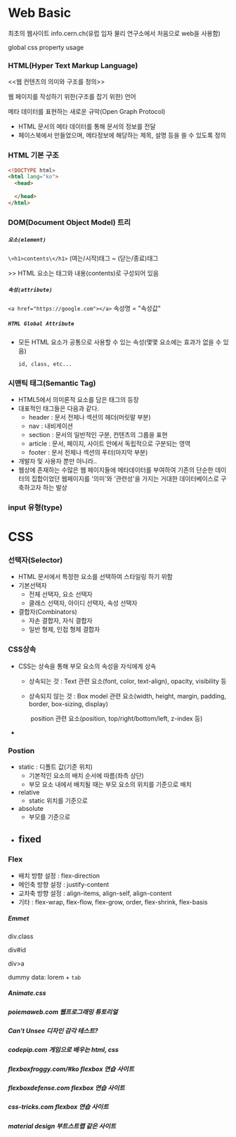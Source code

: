 # Web Basic



최초의 웹사이트 info.cern.ch(유럽 입자 물리 연구소에서 처음으로 web을 사용함)

global css property usage



### HTML(Hyper Text Markup Language)

<<웹 컨텐츠의 의미와 구조를 정의>>

웹 페이지를 작성하기 위한(구조를 잡기 위한) 언어



메타 데이터를 표현하는 새로운 규악(Open Graph Protocol)

- HTML 문서의 메타 데이터를 통해 문서의 정보를 전달
- 페이스북에서 만들었으며, 메타정보에 해당하는 제목, 설명 등을 쓸 수 있도록 정의



### HTML 기본 구조

```html
<!DOCTYPE html>
<html lang="ko">
  <head>
    
  </head>
</html>
```



### DOM(Document Object Model) 트리

##### `요소(element)`

`\<h1>contents\</h1>`  (여는/시작)태그 ~ (닫는/종료)태그

  \>> HTML 요소는 태그와 내용(contents)로 구성되어 있음



##### `속성(attribute)`

`<a href="https://google.com"></a>`  속성명 = "속성값"



##### `HTML Global Attribute`

- 모든 HTML 요소가 공통으로 사용할 수 있는 속성(몇몇 요소에는 효과가 없을 수 있음)

  `id, class, etc...`





### 시맨틱 태그(Semantic Tag)

- HTML5에서 의미론적 요소를 담은 태그의 등장
- 대표적인 태그들은 다음과 같다.
  - header : 문서 전체나 섹션의 헤더(머릿말 부분)
  - nav : 내비게이션
  - section : 문서의 일반적인 구분, 컨텐츠의 그룹을 표현
  - article : 문서, 페이지, 사이트 안에서 독립적으로 구분되는 영역
  - footer : 문서 전체나 섹션의 푸터(마지막 부분)
- 개발자 및 사용자 뿐만 아니라..
- 웹상에 존재하는 수많은 웹 페이지들에 메타데이터를 부여하여 기존의 단순한 데이터의 집합이었던 웹페이지를 '의미'와 '관련성'을 가지는 거대한 데이터베이스로 구축하고자 하는 발상



### input 유형(type)









# CSS

### 선택자(Selector)

- HTML 문서에서 특정한 요소를 선택하여 스타일링 하기 위함
- 기본선택자
  - 전체 선택자, 요소 선택자
  - 클래스 선택자, 아이디 선택자, 속성 선택자
- 결합자(Combinators)
  - 자손 결합자, 자식 결합자
  - 일반 형제, 인접 형제 결합자



### CSS상속

- CSS는 상속을 통해 부모 요소의 속성을 자식에게 상속

  - 상속되는 것 : Text 관련 요소(font, color, text-align), opacity, visibility 등

  - 상속되지 않는 것 : Box model 관련 요소(width, height, margin, padding, border, box-sizing, display)

    ​							position 관련 요소(position, top/right/bottom/left, z-index 등)

- 



### Postion

- static : 디폴트 값(기준 위치)
  - 기본적인 요소의 배치 순서에 따름(좌측 상단)
  - 부모 요소 내에서 배치될 때는 부모 요소의 위치를 기준으로 배치
- relative
  - static 위치를 기준으로
- absolute
  - 부모를 기준으로
- fixed
  - 



### Flex

- 배치 방향 설정 : flex-direction
- 메인축 방향 설정 : justify-content
- 교차축 방향 설정 : align-items, align-self, align-content
- 기타 : flex-wrap, flex-flow, flex-grow, order, flex-shrink, flex-basis





##### Emmet

div.class

div#id

div>a

dummy data: lorem + `tab`



##### Animate.css

##### poiemaweb.com 웹프로그래밍 튜토리얼

##### Can't Unsee 디자인 감각 테스트?

##### codepip.com 게임으로 배우는 html, css

##### flexboxfroggy.com/#ko flexbox 연습 사이트

##### flexboxdefense.com flexbox 연습 사이트

##### css-tricks.com flexbox 연습 사이트

##### material design 부트스트랩 같은 사이트



